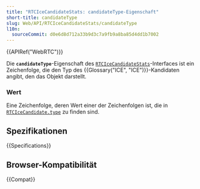 ```yaml
---
title: "RTCIceCandidateStats: candidateType-Eigenschaft"
short-title: candidateType
slug: Web/API/RTCIceCandidateStats/candidateType
l10n:
  sourceCommit: d0e6d8d712a33b9d3c7a9fb9a8ba85d4dd1b7002
---
```


{{APIRef("WebRTC")}}

Die **`candidateType`**-Eigenschaft des [`RTCIceCandidateStats`](/de/docs/Web/API/RTCIceCandidateStats)-Interfaces ist ein Zeichenfolge, die den Typ des {{Glossary("ICE", "ICE")}}-Kandidaten angibt, den das Objekt darstellt.

### Wert

Eine Zeichenfolge, deren Wert einer der Zeichenfolgen ist, die in [`RTCIceCandidate.type`](/de/docs/Web/API/RTCIceCandidate/type#value) zu finden sind.

## Spezifikationen

{{Specifications}}

## Browser-Kompatibilität

{{Compat}}
